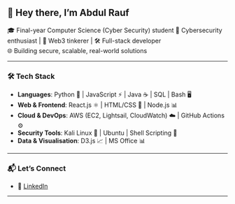 ## 👋 Hey there, I’m Abdul Rauf

🎓 Final-year Computer Science (Cyber Security) student 
🔐 Cybersecurity enthusiast | 🧠 Web3 tinkerer | 🛠️ Full-stack developer  
🌐 Building secure, scalable, real-world solutions  

---

### 🛠️ Tech Stack
- **Languages**: Python 🐍 | JavaScript ⚡ | Java ☕ | SQL | Bash 🖥️  
- **Web & Frontend**: React.js ⚛️ | HTML/CSS 🎨 | Node.js 📊  
- **Cloud & DevOps**: AWS (EC2, Lightsail, CloudWatch) ☁️ | GitHub Actions ⚙️  
- **Security Tools**: Kali Linux 🐉 | Ubuntu | Shell Scripting 🧩  
- **Data & Visualisation**: D3.js 📈 | MS Office 📊  

---

### 📬 Let’s Connect
- 💼 [LinkedIn](https://www.linkedin.com/in/abdulrauf2101/)

  
---

